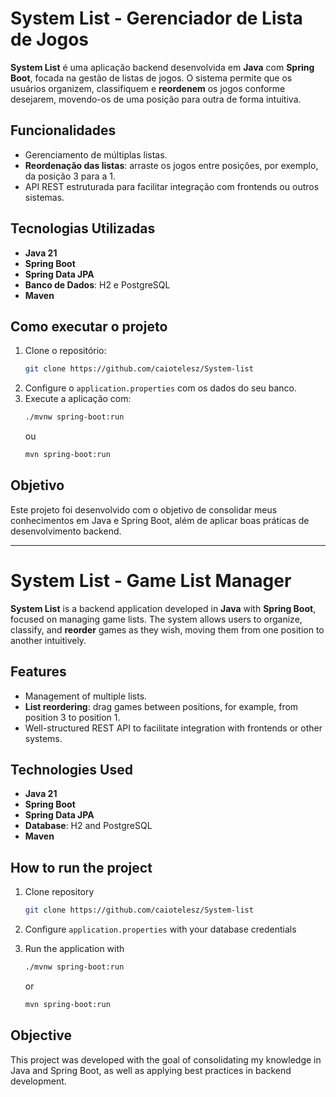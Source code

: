 # System List - Gerenciador de Lista de Jogos

**System List** é uma aplicação backend desenvolvida em **Java** com **Spring Boot**, focada na gestão de listas de jogos. O sistema permite que os usuários organizem, classifiquem e **reordenem** os jogos conforme desejarem, movendo-os de uma posição para outra de forma intuitiva.

## Funcionalidades

- Gerenciamento de múltiplas listas.
- **Reordenação das listas**: arraste os jogos entre posições, por exemplo, da posição 3 para a 1.
- API REST estruturada para facilitar integração com frontends ou outros sistemas.

## Tecnologias Utilizadas

- **Java 21**
- **Spring Boot**
- **Spring Data JPA**
- **Banco de Dados**: H2 e PostgreSQL
- **Maven**

## Como executar o projeto

1. Clone o repositório:
   ```bash
   git clone https://github.com/caiotelesz/System-list
   ```
2. Configure o `application.properties` com os dados do seu banco.
3. Execute a aplicação com:
   ```bash
   ./mvnw spring-boot:run
   ```
    ou  
   ```bash
   mvn spring-boot:run
   ```

## Objetivo

Este projeto foi desenvolvido com o objetivo de consolidar meus conhecimentos em Java e Spring Boot, além de aplicar boas práticas de desenvolvimento backend.

---

# System List - Game List Manager

**System List** is a backend application developed in **Java** with **Spring Boot**, focused on managing game lists. The system allows users to organize, classify, and **reorder** games as they wish, moving them from one position to another intuitively.

## Features

- Management of multiple lists.  
- **List reordering**: drag games between positions, for example, from position 3 to position 1.  
- Well-structured REST API to facilitate integration with frontends or other systems.

## Technologies Used

- **Java 21**  
- **Spring Boot**  
- **Spring Data JPA**  
- **Database**: H2 and PostgreSQL  
- **Maven**

## How to run the project

1. Clone repository
    ```bash
    git clone https://github.com/caiotelesz/System-list
    ```
2. Configure `application.properties` with your database credentials

3. Run the application with
   ```bash
   ./mvnw spring-boot:run
   ```
    or  
   ```bash
   mvn spring-boot:run
   ```

## Objective

This project was developed with the goal of consolidating my knowledge in Java and Spring Boot, as well as applying best practices in backend development.
